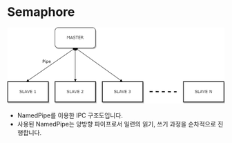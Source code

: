 # Semaphore

![IPC구조도](IPC구조도.png)  
- NamedPipe를 이용한 IPC 구조도입니다.  
- 사용된 NamedPipe는 양방향 파이프로서 일련의 읽기, 쓰기 과정을 순차적으로 진행합니다.  
